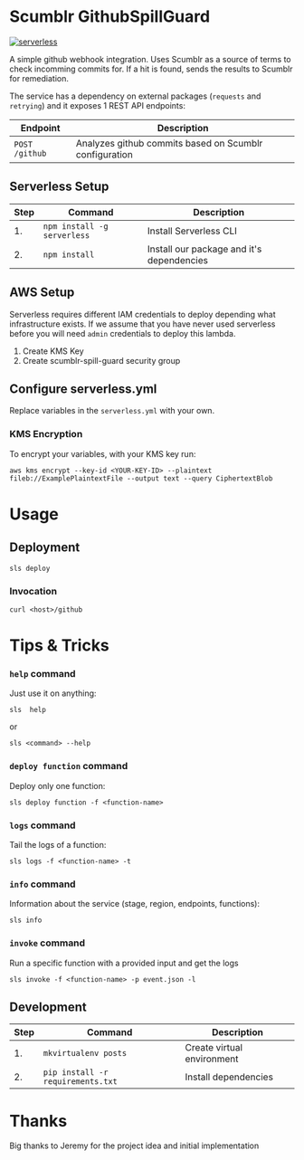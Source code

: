 # Scumblr GithubSpillGuard
[![serverless](http://public.serverless.com/badges/v3.svg)](http://www.serverless.com)

A simple github webhook integration. Uses Scumblr as a source of terms to check incomming commits for. If a hit is found, sends the results to Scumblr for remediation.

The service has a dependency on external packages (`requests` and `retrying`) and it exposes 1 REST API endpoints:

| **Endpoint** |**Description**|
|-------|------|
| `POST /github` | Analyzes github commits based on Scumblr configuration  |


## Serverless Setup
| **Step** | **Command** |**Description**|
|---|-------|------|
|  1. | `npm install -g serverless` | Install Serverless CLI  |
|  2. | `npm install` | Install our package and it's dependencies |


## AWS Setup
Serverless requires different IAM credentials to deploy depending what infrastructure exists. If we assume that you have never used serverless before you will need `admin` credentials to deploy this lambda.

1. Create KMS Key
2. Create scumblr-spill-guard security group


## Configure serverless.yml
Replace variables in the `serverless.yml` with your own.

### KMS Encryption
To encrypt your variables, with your KMS key run:

`aws kms encrypt --key-id <YOUR-KEY-ID> --plaintext fileb://ExamplePlaintextFile --output text --query CiphertextBlob`


# Usage
## Deployment

	sls deploy

### Invocation

	curl <host>/github

# Tips & Tricks

### `help` command
Just use it on anything:

	sls  help
or

	sls <command> --help

### `deploy function` command
Deploy only one function:

	sls deploy function -f <function-name>

### `logs` command
Tail the logs of a function:

	sls logs -f <function-name> -t

### `info` command
Information about the service (stage, region, endpoints, functions):

	sls info

### `invoke` command
Run a specific function with a provided input and get the logs

	sls invoke -f <function-name> -p event.json -l


## Development
| **Step** | **Command** |**Description**|
|---|-------|------|
|  1. | `mkvirtualenv posts` | Create virtual environment |
|  2. | `pip install -r requirements.txt` | Install dependencies|


# Thanks
Big thanks to Jeremy for the project idea and initial implementation


